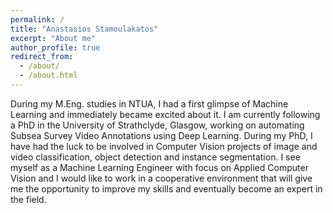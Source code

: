 ```yaml
---
permalink: /
title: "Anastasios Stamoulakatos"
excerpt: "About me"
author_profile: true
redirect_from: 
  - /about/
  - /about.html
---
```


During my M.Eng. studies in NTUA, I had a first glimpse of Machine Learning and immediately became
excited about it. I am currently following a PhD in the University of Strathclyde, Glasgow, working on
automating Subsea Survey Video Annotations using Deep Learning. During my PhD, I have had the
luck to be involved in Computer Vision projects of image and video classification, object detection and
instance segmentation. I see myself as a Machine Learning Engineer with focus on Applied Computer
Vision and I would like to work in a cooperative environment that will give me the opportunity to
improve my skills and eventually become an expert in the field.
